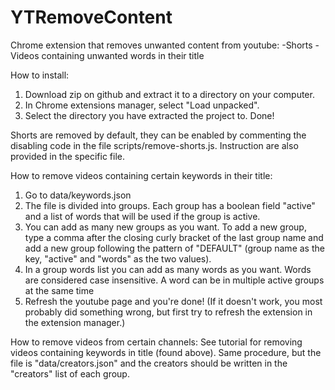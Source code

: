 # YTRemoveContent
Chrome extension that removes unwanted content from youtube:
-Shorts
-Videos containing unwanted words in their title

How to install:
1. Download zip on github and extract it to a directory on your computer.
2. In Chrome extensions manager, select "Load unpacked".
3. Select the directory you have extracted the project to. Done!

Shorts are removed by default, they can be enabled by commenting the disabling code in the file scripts/remove-shorts.js. Instruction are also provided in the specific file.

How to remove videos containing certain keywords in their title:
1. Go to data/keywords.json
2. The file is divided into groups. Each group has a boolean field "active" and a list of words that will be used if the group is active.
3. You can add as many new groups as you want. To add a new group, type a comma after the closing curly bracket of the last group name and
   add a new group following the pattern of "DEFAULT" (group name as the key, "active" and "words" as the two values).
4. In a group words list you can add as many words as you want. Words are considered case insensitive. A word can be in multiple active
   groups at the same time
5. Refresh the youtube page and you're done! 
(If it doesn't work, you most probably did something wrong, but first try to refresh the   extension in the extension manager.)

How to remove videos from certain channels:
See tutorial for removing videos containing keywords in title (found above). Same procedure, but the file is "data/creators.json" and the creators should be written in the "creators" list of each group.